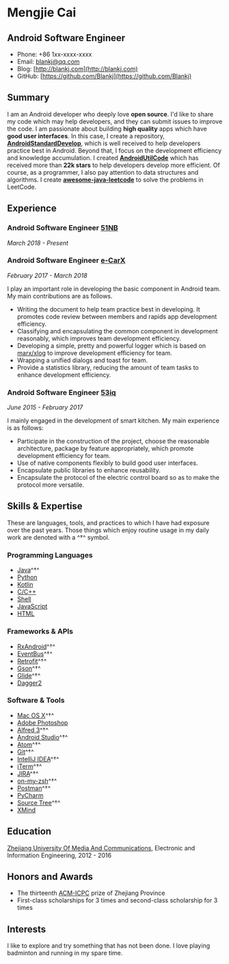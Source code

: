 # Mengjie Cai

## Android Software Engineer

- Phone: +86 1xx-xxxx-xxxx
- Email: [blankj@qq.com](blankj@qq.com)
- Blog: [http://blankj.com](http://blankj.com)
- GitHub: [https://github.com/Blankj](https://github.com/Blankj)


## Summary

I am an Android developer who deeply love **open source**. I'd like to share my code which may help developers, and they can submit issues to improve the code. I am passionate about building **high quality** apps which have **good user interfaces**. In this case, I create a repository, **[AndroidStandardDevelop](https://github.com/Blankj/AndroidStandardDevelop)**, which is well received to help developers practice best in Android. Beyond that, I focus on the development efficiency and knowledge accumulation. I created **[AndroidUtilCode](https://github.com/Blankj/AndroidUtilCode)** which has received more than **22k stars** to help developers develop more efficient. Of course, as a programmer, I also pay attention to data structures and algorithms. I create  **[awesome-java-leetcode](https://github.com/Blankj/awesome-java-leetcode)** to solve the problems in LeetCode.


## Experience

### **Android Software Engineer**  [51NB](https://www.u51.com)

*March 2018 - Present*


### **Android Software Engineer**  [e-CarX](http://www.ecarx.com.cn)

*February 2017 - March 2018*

I play an important role in developing the basic component in Android team. My main contributions are as follows.

* Writing the document to help team practice best in developing. It promotes code review between members and rapids app development efficiency.
* Classifying and encapsulating the common component in development reasonably, which improves team development efficiency.
* Developing a simple, pretty and powerful logger which is based on [marx/xlog](https://github.com/Tencent/mars) to improve development efficiency for team.
* Wrapping a unified dialogs and toast for team.
* Provide a statistics library, reducing the amount of team tasks to enhance development efficiency.


### **Android Software Engineer** [53iq](http://www.53iq.com)

*June 2015 - February 2017*

I mainly engaged in the development of smart kitchen. My main experience is as follows:

* Participate in the construction of the project, choose the reasonable architecture, package by feature appropriately, which promote  development efficiency for  team.
* Use of native components flexibly to build good user interfaces.
* Encapsulate public libraries to enhance reusability.
* Encapsulate the protocol of the electric control board so as to make the protocol more versatile.


## Skills & Expertise

These are languages, tools, and practices to which I have had exposure over the past years. Those things which enjoy routine usage in my daily work are denoted with a ^†^ symbol.

### Programming Languages

- [Java](https://www.java.com)^†^
- [Python](https://www.python.org)
- [Kotlin](http://kotlinlang.org)
- [C/C++](http://www.cplusplus.com)
- [Shell](http://www.linuxshell.it)
- [JavaScript](https://www.javascript.com)
- [HTML](https://www.w3.org/html)


### Frameworks & APIs

- [RxAndroid](https://github.com/ReactiveX/RxAndroid)^†^
- [EventBus](https://github.com/greenrobot/EventBus)^†^
- [Retrofit](https://github.com/square/retrofit)^†^
- [Gson](https://github.com/google/gson)^†^
- [Glide](https://github.com/bumptech/glide)^†^
- [Dagger2](https://github.com/google/dagger)


### Software & Tools

- [Mac OS X](http://apple.com/macosx)^†^
- [Adobe Photoshop](http://www.adobe.com/cn/products/cs6/photoshop.html)
- [Alfred 3](https://www.alfredapp.com)^†^
- [Android Studio](https://developer.android.com/studio/index.html?hl=zh-cn)^†^
- [Atom](https://atom.io)^†^
- [Git](https://git-scm.com)^†^
- [IntelliJ IDEA](https://www.jetbrains.com/idea)^†^
- [iTerm](https://www.iterm2.com)^†^
- [JIRA](https://www.atlassian.com/software/jira)^†^
- [on-my-zsh](https://github.com/robbyrussell/oh-my-zsh)^†^
- [Postman](https://www.getpostman.com)^†^
- [PyCharm](https://www.jetbrains.com/pycharm)
- [Source Tree](https://www.sourcetreeapp.com)^†^
- [XMind](https://www.xmind.cn)


## Education

[Zhejiang University Of Media And Communications](http://www.zjicm.edu.cn), Electronic and Information Engineering, 2012 - 2016


## Honors and Awards

* The thirteenth [ACM-ICPC](https://icpc.baylor.edu) prize of Zhejiang Province
* First-class scholarships for 3 times and second-class scholarship for 3 times


## Interests

I like to explore and try something that has not been done. I love playing badminton and running in my spare time.
